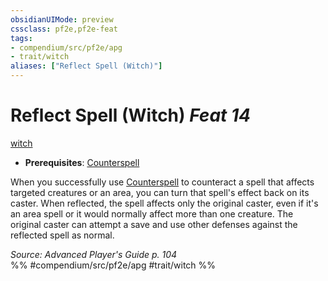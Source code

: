 ```yaml
---
obsidianUIMode: preview
cssclass: pf2e,pf2e-feat
tags:
- compendium/src/pf2e/apg
- trait/witch
aliases: ["Reflect Spell (Witch)"]
---
```

# Reflect Spell (Witch)  *Feat 14*  
[witch](rules/traits/witch-apg.md)  

- **Prerequisites**: [Counterspell](compendium/feats/counterspell-witch-apg.md)

When you successfully use [Counterspell](compendium/feats/counterspell-witch-apg.md) to counteract a spell that affects targeted creatures or an area, you can turn that spell's effect back on its caster. When reflected, the spell affects only the original caster, even if it's an area spell or it would normally affect more than one creature. The original caster can attempt a save and use other defenses against the reflected spell as normal.

*Source: Advanced Player's Guide p. 104*  
%% #compendium/src/pf2e/apg #trait/witch %%